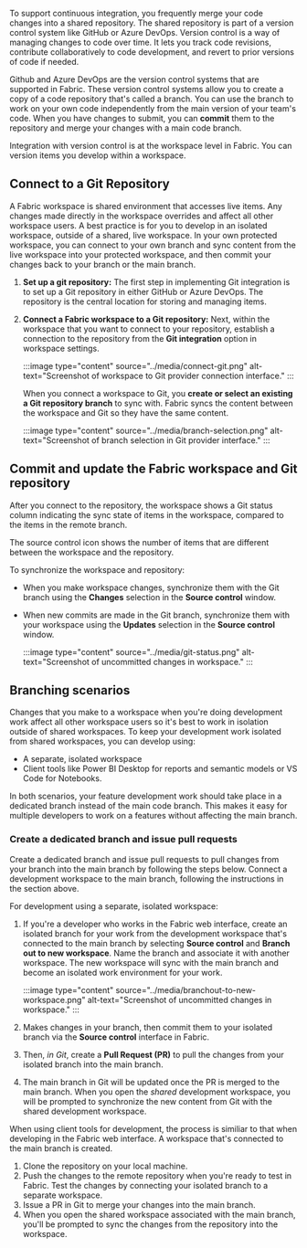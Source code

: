 To support continuous integration, you frequently merge your code changes into a shared repository.  The shared repository is part of a version control system like GitHub or Azure DevOps.  Version control is a way of managing changes to code over time. It lets you track code revisions, contribute collaboratively to code development, and revert to prior versions of code if needed.

Github and Azure DevOps are the version control systems that are supported in Fabric. These version control systems allow you to create a copy of a code repository that's called a branch. You can use the branch to work on your own code independently from the main version of your team's code. When you have changes to submit, you can **commit** them to the repository and merge your changes with a main code branch.

Integration with version control is at the workspace level in Fabric. You can version items you develop within a workspace.

## Connect to a Git Repository
A Fabric workspace is shared environment that accesses live items. Any changes made directly in the workspace overrides and affect all other workspace users. A best practice is for you to develop in an isolated workspace, outside of a shared, live workspace. In your own protected workspace, you can connect to your own branch and sync content from the live workspace into your protected workspace, and then commit your changes back to your branch or the main branch.

1. **Set up a git repository:**
The first step in implementing Git integration is to set up a Git repository in either GitHub or Azure DevOps. The repository is the central location for storing and managing items.

2. **Connect a Fabric workspace to a Git repository:**
Next, within the workspace that you want to connect to your repository, establish a connection to the repository from the **Git integration** option in workspace settings.

    :::image type="content" source="../media/connect-git.png" alt-text="Screenshot of workspace to Git provider connection interface." :::

    When you connect a workspace to Git, you **create or select an existing a Git repository branch** to sync with.  Fabric syncs the content between the workspace and Git so they have the same content.
    
    :::image type="content" source="../media/branch-selection.png" alt-text="Screenshot of branch selection in Git provider interface." :::

## Commit and update the Fabric workspace and Git repository
After you connect to the repository, the workspace shows a Git status column indicating the sync state of items in the workspace, compared to the items in the remote branch.

The source control icon shows the number of items that are different between the workspace and the repository. 

To synchronize the workspace and repository:
- When you make workspace changes, synchronize them with the Git branch using the **Changes** selection in the **Source control** window.
- When new commits are made in the Git branch, synchronize them with your workspace using the **Updates** selection in the **Source control** window.

    :::image type="content" source="../media/git-status.png" alt-text="Screenshot of uncommitted changes in workspace." :::

## Branching scenarios
Changes that you make to a workspace when you're doing development work affect all other workspace users so it's best to work in isolation outside of shared workspaces. To keep your development work isolated from shared workspaces, you can develop using:
- A separate, isolated workspace 
- Client tools like Power BI Desktop for reports and semantic models or VS Code for Notebooks.

 In both scenarios, your feature development work should take place in a dedicated branch instead of the main code branch.  This makes it easy for multiple developers to work on a features without affecting the main branch. 

### Create a dedicated branch and issue pull requests

Create a dedicated branch and issue pull requests to pull changes from your branch into the main branch by following the steps below. Connect a development workspace to the main branch, following the instructions in the section above. 

For development using a separate, isolated workspace: 

1. If you're a developer who works in the Fabric web interface, create an isolated branch for your work from the development workspace that's connected to the main branch by selecting **Source control** and **Branch out to new workspace**. Name the branch and associate it with another workspace.  The new workspace will sync with the main branch and become an isolated work environment for your work.

    :::image type="content" source="../media/branchout-to-new-workspace.png" alt-text="Screenshot of uncommitted changes in workspace." :::

3. Makes changes in your branch, then commit them to your isolated branch via the **Source control** interface in Fabric. 
4. Then, *in Git*, create a **Pull Request (PR)** to pull the changes from your isolated branch into the main branch.  
5. The main branch in Git will be updated once the PR is merged to the main branch. When you open the *shared* development workspace, you will be prompted to synchronize the new content from Git with the shared development workspace. 

When using client tools for development, the process is similiar to that when developing in the Fabric web interface. A workspace that's connected to the main branch is created.
 
1. Clone the repository on your local machine. 
2. Push the changes to the remote repository when you're ready to test in Fabric. Test the changes by connecting your isolated branch to a separate workspace.
3. Issue a PR in Git to merge your changes into the main branch.
4. When you open the shared workspace associated with the main branch, you'll be prompted to sync the changes from the repository into the workspace.